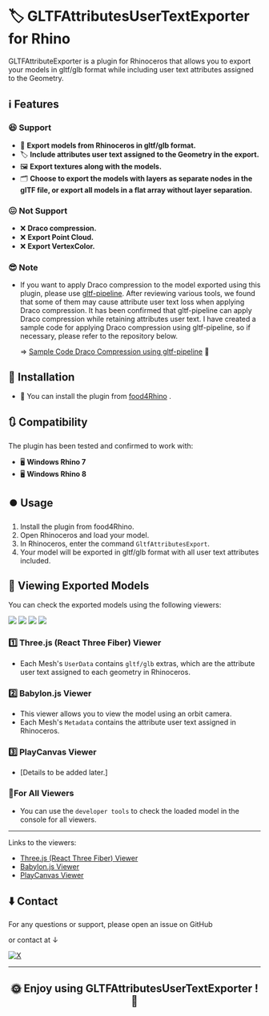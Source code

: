 ﻿# 🏷️ GLTFAttributesUserTextExporter for Rhino

GLTFAttributeExporter is a plugin for Rhinoceros that allows you to export your models in gltf/glb format while including user text attributes assigned to the Geometry.

## :information_source: Features
### :satisfied: **Support**
- 🎨 **Export models from Rhinoceros in gltf/glb format.**
- 🏷️ **Include attributes user text assigned to the Geometry in the export.**
- 🖼️ **Export textures along with the models.**
- 🗂️ **Choose to export the models with layers as separate nodes in the glTF file, or export all models in a flat array without layer separation.**

### :confounded: **Not Support**
- :x: **Draco compression.**
- :x: **Export Point Cloud.**
- :x: **Export VertexColor.**

### :sunglasses: **Note** 
- If you want to apply Draco compression to the model exported using this plugin, please use [gltf-pipeline](https://github.com/CesiumGS/gltf-pipeline). After reviewing various tools, we found that some of them may cause attribute user text loss when applying Draco compression. It has been confirmed that gltf-pipeline can apply Draco compression while retaining attributes user text. I have created a sample code for applying Draco compression using gltf-pipeline, so if necessary, please refer to the repository below.

   => [Sample Code Draco Compression using gltf-pipeline](https://github.com/shuya-tamaru/gltf-draco-compression) 🚀



## :arrow_down_small: Installation

- :rhinoceros: You can install the plugin from  [food4Rhino](https://www.food4rhino.com) .

## :arrows_clockwise: Compatibility

The plugin has been tested and confirmed to work with:

- 🖥️ **Windows Rhino 7**
- 🖥️ **Windows Rhino 8**

## :record_button: Usage

1. Install the plugin from food4Rhino.
2. Open Rhinoceros and load your model.
3. In Rhinoceros, enter the command `GltfAttributesExport`.
4. Your model will be exported in gltf/glb format with all user text attributes included.

## 🎦 Viewing Exported Models
You can check the exported models using the following viewers:

[![](https://img.shields.io/badge/-Three.js-ffffff.svg?logo=threedotjs&logoColor=000000)](https://your-threejs-viewer-link.com)
[![](https://img.shields.io/badge/-ReactThreeFiber-444444.svg?logo=react)](https://your-threejs-viewer-link.com)
[![](https://img.shields.io/badge/-Babylon.js-DC3D24.svg?logo=Babylon)](https://github.com/playcanvas/engine)
[![](https://img.shields.io/badge/-PlayCanvas-182326.svg?logo=playcanvas)](https://github.com/playcanvas/engine)  

 ### :one: Three.js (React Three Fiber) Viewer
- Each Mesh's `UserData` contains `gltf/glb` extras, which are the attribute user text assigned to each geometry in Rhinoceros.

### :two: Babylon.js Viewer
- This viewer allows you to view the model using an orbit camera.
- Each Mesh's `Metadata` contains the attribute user text assigned in Rhinoceros.

### :three: PlayCanvas Viewer
- [Details to be added later.]

### :eyes:For All Viewers
- You can use the `developer tools` to check the loaded model in the console for all viewers.

---

Links to the viewers:
- [Three.js (React Three Fiber) Viewer](#)
- [Babylon.js Viewer](#)
- [PlayCanvas Viewer](#)

## :arrow_down: Contact

For any questions or support, please open an issue on GitHub 

or contact at ↓

[![X](https://img.shields.io/badge/Follow_@tama20013_-shuya_tamaru-0000FF.svg?style=flat-square&logo=x&logoColor=white)](https://twitter.com/tama20013)

---

<div align="center">

## :sun_with_face: Enjoy using GLTFAttributesUserTextExporter ! :full_moon_with_face:
</div>

